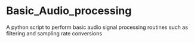 # Basic_Audio_processing
A python script to perform basic audio signal processing routines such as filtering and sampling rate conversions
